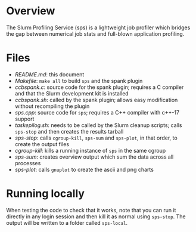 # Overview

The Slurm Profiling Service (sps) is a lightweight job profiler which bridges the gap between numerical job stats and full-blown application profiling.

# Files

- *README.md*: this document
- *Makefile*: `make all` to build `sps` and the spank plugin
- *ccbspank.c*: source code for the spank plugin; requires a C compiler and that the Slurm development kit is installed
- *ccbspank.sh*: called by the spank plugin; allows easy modification without recompiling the plugin
- *sps.cpp*: source code for `sps`; requires a C++ compiler with c++-17 support
- *taskepilog.sh*: needs to be called by the Slurm cleanup scripts; calls `sps-stop` and then creates the results tarball
- *sps-stop*: calls `cgroup-kill`, `sps-sum` and `sps-plot`, in that order, to create the output files
- *cgroup-kill*: kills a running instance of `sps` in the same cgroup
- *sps-sum*: creates overview output which sum the data across all processes
- *sps-plot*: calls `gnuplot` to create the ascii and png charts

# Running locally

When testing the code to check that it works, note that you can run it directly in any login session and then kill it as normal using `sps-stop`. The output will be written to a folder called `sps-local`.
